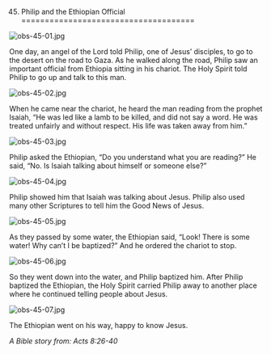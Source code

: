 45. Philip and the Ethiopian Official
=====================================

![obs-45-01.jpg](/_media/en/obs/obs-45-01.jpg?w=640&h=360&tok=c57a07 "obs-45-01.jpg")

One day, an angel of the Lord told Philip, one of Jesus’ disciples, to
go to the desert on the road to Gaza. As he walked along the road,
Philip saw an important official from Ethiopia sitting in his chariot.
The Holy Spirit told Philip to go up and talk to this man.

![obs-45-02.jpg](/_media/en/obs/obs-45-02.jpg?w=640&h=360&tok=60befa "obs-45-02.jpg")

When he came near the chariot, he heard the man reading from the prophet
Isaiah, “He was led like a lamb to be killed, and did not say a word. He
was treated unfairly and without respect. His life was taken away from
him.”

![obs-45-03.jpg](/_media/en/obs/obs-45-03.jpg?w=640&h=360&tok=24dbe4 "obs-45-03.jpg")

Philip asked the Ethiopian, “Do you understand what you are reading?” He
said, “No. Is Isaiah talking about himself or someone else?”

![obs-45-04.jpg](/_media/en/obs/obs-45-04.jpg?w=640&h=360&tok=d1f9be "obs-45-04.jpg")

Philip showed him that Isaiah was talking about Jesus. Philip also used
many other Scriptures to tell him the Good News of Jesus.

![obs-45-05.jpg](/_media/en/obs/obs-45-05.jpg?w=640&h=360&tok=9eb5dc "obs-45-05.jpg")

As they passed by some water, the Ethiopian said, “Look! There is some
water! Why can’t I be baptized?” And he ordered the chariot to stop.

![obs-45-06.jpg](/_media/en/obs/obs-45-06.jpg?w=640&h=360&tok=a21ecb "obs-45-06.jpg")

So they went down into the water, and Philip baptized him. After Philip
baptized the Ethiopian, the Holy Spirit carried Philip away to another
place where he continued telling people about Jesus.

![obs-45-07.jpg](/_media/en/obs/obs-45-07.jpg?w=640&h=360&tok=f1bcd7 "obs-45-07.jpg")

The Ethiopian went on his way, happy to know Jesus.

*A Bible story from: Acts 8:26-40*
